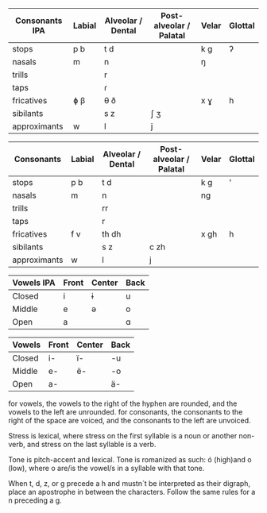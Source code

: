 Consonants IPA| Labial | Alveolar / Dental | Post-alveolar / Palatal | Velar | Glottal 
------------------|----------|------------------|--------------------------------|--------|----------
stops | p b | t d | | k g | ʔ
nasals | m | n | | ŋ |
trills | | r | | |
taps | | ɾ | | |
fricatives | ɸ β | θ ð | | x ɣ | h
sibilants | | s z | ʃ ʒ | |
approximants | w | l | j | |

Consonants | Labial | Alveolar / Dental | Post-alveolar / Palatal | Velar | Glottal 
------------------|----------|------------------|--------------------------------|--------|----------
stops | p b | t d | | k g | '
nasals | m | n | | ng |
trills | | rr | | |
taps | | r | | |
fricatives | f v | th dh | | x gh | h
sibilants | | s z | c zh | |
approximants | w | l | j | |

Vowels IPA|Front|Center|Back
-----|------|------|-----
Closed|i|ɨ|u
Middle|e|ə|o
Open|a||ɑ

Vowels|Front|Center|Back
-----|------|------|-----
Closed|i-|ï-|-u
Middle|e-|ë-|-o
Open|a-||ä-

for vowels, the vowels to the right of the hyphen are rounded, and the vowels to the left are unrounded. for consonants, the consonants to the right of the space are voiced, and the consonants to the left are unvoiced.

Stress is lexical, where stress on the first syllable is a noun or another non-verb, and stress on the last syllable is a verb.

Tone is pitch-accent and lexical. Tone is romanized as such: ó (high)and o (low), where o are/is the vowel/s in a syllable with that tone.

When t, d, z, or g precede a h and mustn´t be interpreted as their digraph, place an apostrophe in between the characters. Follow the same rules for a n preceding a g.
